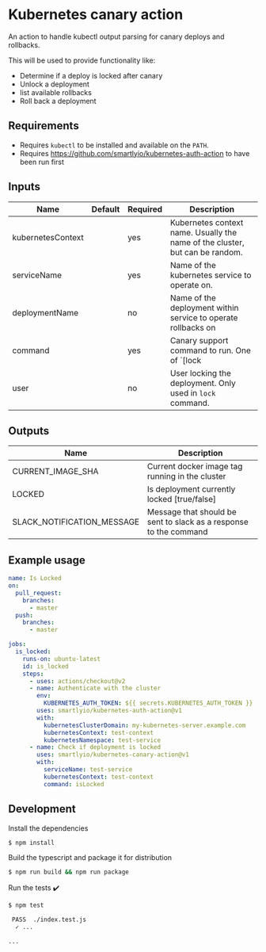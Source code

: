 # Kubernetes canary action

An action to handle kubectl output parsing for canary deploys and rollbacks.

This will be used to provide functionality like:
- Determine if a deploy is locked after canary
- Unlock a deployment
- list available rollbacks
- Roll back a deployment

## Requirements

- Requires `kubectl` to be installed and available on the `PATH`.
- Requires https://github.com/smartlyio/kubernetes-auth-action to have been run first

## Inputs

| Name | Default | Required | Description |
|------|---------|----------|-------------|
| kubernetesContext | | yes | Kubernetes context name. Usually the name of the cluster, but can be random. |
| serviceName | | yes | Name of the kubernetes service to operate on. |
| deploymentName | | no | Name of the deployment within service to operate rollbacks on |
| command | | yes | Canary support command to run. One of `[lock|unlock|isLocked|listRecentDeploys]`. |
| user | | no | User locking the deployment.  Only used in `lock` command. |

## Outputs

| Name | Description |
|------|-------------|
| CURRENT_IMAGE_SHA | Current docker image tag running in the cluster |
| LOCKED | Is deployment currently locked [true/false] |
| SLACK_NOTIFICATION_MESSAGE | Message that should be sent to slack as a response to the command |

## Example usage

```yaml
name: Is Locked
on:
  pull_request:
    branches:
      - master
  push:
    branches:
      - master

jobs:
  is_locked:
    runs-on: ubuntu-latest
    id: is_locked
    steps:
      - uses: actions/checkout@v2
      - name: Authenticate with the cluster
        env:
          KUBERNETES_AUTH_TOKEN: ${{ secrets.KUBERNETES_AUTH_TOKEN }}
        uses: smartlyio/kubernetes-auth-action@v1
        with:
          kubernetesClusterDomain: my-kubernetes-server.example.com
          kubernetesContext: test-context
          kubernetesNamespace: test-service
      - name: Check if deployment is locked
        uses: smartlyio/kubernetes-canary-action@v1
        with: 
          serviceName: test-service
          kubernetesContext: test-context
          command: isLocked
```

## Development

Install the dependencies  
```bash
$ npm install
```

Build the typescript and package it for distribution
```bash
$ npm run build && npm run package
```

Run the tests :heavy_check_mark:  
```bash
$ npm test

 PASS  ./index.test.js
  ✓ ...

...
```
